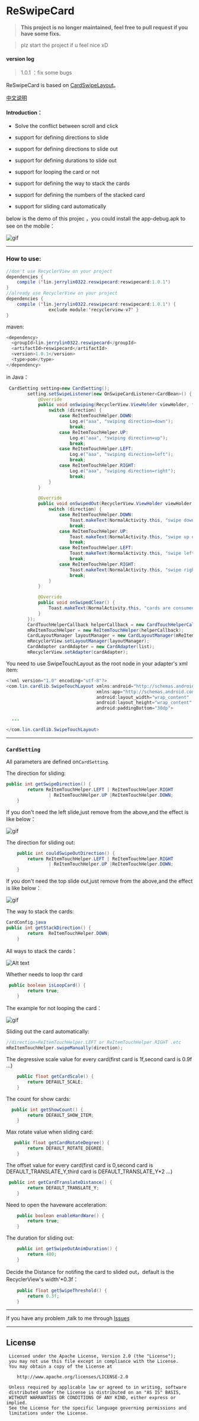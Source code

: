 # ReSwipeCard

> **This project is no longer maintained, feel free to pull request if you have some fixs.**

> plz start the project if u feel nice xD


#### version log

> 1.0.1 ：fix some  bugs





ReSwipeCard is based on [CardSwipeLayout](https://github.com/yuqirong/CardSwipeLayout)。

[中文说明](https://github.com/JerryChan123/ReSwipeCard/blob/master/README_zh.md)

#### Introduction：

- Solve the conflict between scroll and click


- support for  defining  directions to slide
- support for  defining  directions to slide out
- support for defining durations to slide out
- support for looping the card or not
- support for defining the way to stack the cards
- support for defining the numbers of the stacked card
- support for sliding card automatically

below is the demo of this projec ，you could install the app-debug.apk to see on the mobile：

![gif](https://github.com/JerryChan123/ReSwipeCard/blob/dev/pic/gif/normal.gif)

-----

### How to use:

```java
//don't use RecyclerView on your project
dependencies {
    compile ('lin.jerrylin0322.reswipecard:reswipecard:1.0.1')
}
//already use RecyclerView on your project
dependencies {
    compile ('lin.jerrylin0322.reswipecard:reswipecard:1.0.1') {
                exclude module:'recyclerview-v7' }
}

```

maven:

```java
<dependency>
  <groupId>lin.jerrylin0322.reswipecard</groupId>
  <artifactId>reswipecard</artifactId>
  <version>1.0.1</version>
  <type>pom</type>
</dependency>
```

in Java：

```java
 CardSetting setting=new CardSetting();
        setting.setSwipeListener(new OnSwipeCardListener<CardBean>() {
            @Override
            public void onSwiping(RecyclerView.ViewHolder viewHolder, float dx, float dy, int direction) {
                switch (direction) {
                    case ReItemTouchHelper.DOWN:
                        Log.e("aaa", "swiping direction=down");
                        break;
                    case ReItemTouchHelper.UP:
                        Log.e("aaa", "swiping direction=up");
                        break;
                    case ReItemTouchHelper.LEFT:
                        Log.e("aaa", "swiping direction=left");
                        break;
                    case ReItemTouchHelper.RIGHT:
                        Log.e("aaa", "swiping direction=right");
                        break;
                }
            }

            @Override
            public void onSwipedOut(RecyclerView.ViewHolder viewHolder, CardBean o, int direction) {
                switch (direction) {
                    case ReItemTouchHelper.DOWN:
                        Toast.makeText(NormalActivity.this, "swipe down out", Toast.LENGTH_SHORT).show();
                        break;
                    case ReItemTouchHelper.UP:
                        Toast.makeText(NormalActivity.this, "swipe up out ", Toast.LENGTH_SHORT).show();
                        break;
                    case ReItemTouchHelper.LEFT:
                        Toast.makeText(NormalActivity.this, "swipe left out", Toast.LENGTH_SHORT).show();
                        break;
                    case ReItemTouchHelper.RIGHT:
                        Toast.makeText(NormalActivity.this, "swipe right out", Toast.LENGTH_SHORT).show();
                        break;
                }
            }

            @Override
            public void onSwipedClear() {
                Toast.makeText(NormalActivity.this, "cards are consumed", Toast.LENGTH_SHORT).show();
            }
        });
        CardTouchHelperCallback helperCallback = new CardTouchHelperCallback(mRecyclerView, list,setting);
        mReItemTouchHelper = new ReItemTouchHelper(helperCallback);
        CardLayoutManager layoutManager = new CardLayoutManager(mReItemTouchHelper, setting);
        mRecyclerView.setLayoutManager(layoutManager);
        CardAdapter cardAdapter = new CardAdapter(list);
 		mRecyclerView.setAdapter(cardAdapter);
```

You need to use SwipeTouchLayout as the root node in your adapter's xml item:

```java
<?xml version="1.0" encoding="utf-8"?>
<com.lin.cardlib.SwipeTouchLayout xmlns:android="http://schemas.android.com/apk/res/android"
                                  xmlns:app="http://schemas.android.com/apk/res-auto"
                                  android:layout_width="wrap_content"
                                  android:layout_height="wrap_content"
                                  android:paddingBottom="30dp">

  ...

</com.lin.cardlib.SwipeTouchLayout>
```



----

### `CardSetting`

All parameters are defined on`CardSetting`.

The direction for sliding:

```java
public int getSwipeDirection() {
        return ReItemTouchHelper.LEFT | ReItemTouchHelper.RIGHT
                | ReItemTouchHelper.UP |ReItemTouchHelper.DOWN;
    }
```

If you don't need the left slide,just remove from the above,and the effect is like below：

![gif](https://github.com/JerryChan123/ReSwipeCard/blob/dev/pic/gif/no_left_swipe.gif)

The direction for sliding out:

```java
    public int couldSwipeOutDirection() {
        return ReItemTouchHelper.LEFT | ReItemTouchHelper.RIGHT
                | ReItemTouchHelper.UP |ReItemTouchHelper.DOWN;
    }
```

If you don't need the top slide out,just remove from the above,and the effect is like below：

![gif](https://github.com/JerryChan123/ReSwipeCard/blob/dev/pic/gif/no_swipe_out_vertical.gif)



The way to stack the cards:

```java
CardConfig.java
public int getStackDirection() {
        return  ReItemTouchHelper.DOWN;
    }
```

All ways to stack the cards：

![Alt text](https://github.com/JerryChan123/ReSwipeCard/blob/dev/pic/img/card_stack.jpg)

Whether needs to loop thr card

```java
 public boolean isLoopCard() {
        return true;
    }
```

The example for not looping the card：

![gif](https://github.com/JerryChan123/ReSwipeCard/blob/dev/pic/gif/no_loop.gif)

Sliding out the card automatically:

```java
//direction=ReItemTouchHelper.LEFT or ReItemTouchHelper.RIGHT .etc
mReItemTouchHelper.swipeManually(direction);
```

The degressive scale value for every card(first card is 1f,second card is 0.9f ...)

```java
    public float getCardScale() {
        return DEFAULT_SCALE;
    }
```

The count for show cards:

```java
  public int getShowCount() {
        return DEFAULT_SHOW_ITEM;
    }
```

Max rotate value when sliding card:

```java
   public float getCardRotateDegree() {
        return DEFAULT_ROTATE_DEGREE;
    }
```

The offset value for every card(first card is 0,second card is DEFAULT_TRANSLATE_Y,third card is DEFAULT_TRANSLATE_Y*2 ...)

```java
 public int getCardTranslateDistance() {
        return DEFAULT_TRANSLATE_Y;
    }
```

Need to open the haveware acceleration:

```java
    public boolean enableHardWare() {
        return true;
    }
```

The duration for sliding out:

```java
    public int getSwipeOutAnimDuration() {
        return 400;
    }
```

Decide the Distance for notifing the card to slided out，default is the RecyclerView's width'*0.3f：

```java
    public float getSwipeThreshold() {
        return 0.3f;
    }
```

----

If you have any problem ,talk to me through [Issues](https://github.com/JerryChan123/ReSwipeCard/issues)

----

License
-------

     Licensed under the Apache License, Version 2.0 (the "License");
     you may not use this file except in compliance with the License.
     You may obtain a copy of the License at

        http://www.apache.org/licenses/LICENSE-2.0

     Unless required by applicable law or agreed to in writing, software
     distributed under the License is distributed on an "AS IS" BASIS,
     WITHOUT WARRANTIES OR CONDITIONS OF ANY KIND, either express or implied.
     See the License for the specific language governing permissions and
     limitations under the License.

